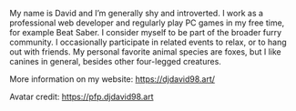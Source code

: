 My name is David and I’m generally shy and introverted. I work as a professional web developer and regularly play PC games in my free time, for example Beat Saber. I consider myself to be part of the broader furry community. I occasionally participate in related events to relax, or to hang out with friends. My personal favorite animal species are foxes, but I like canines in general, besides other four-legged creatures.

More information on my website: https://djdavid98.art/

Avatar credit: https://pfp.djdavid98.art
